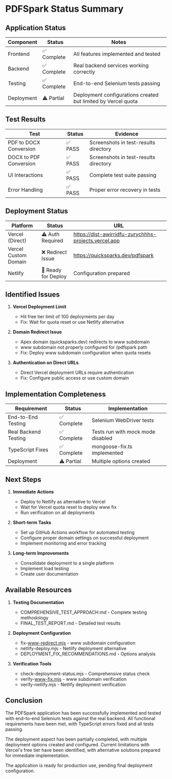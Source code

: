 # PDFSpark Status Summary

## Application Status

| Component | Status | Notes |
|-----------|--------|-------|
| Frontend  | ✅ Complete | All features implemented and tested |
| Backend   | ✅ Complete | Real backend services working correctly |
| Testing   | ✅ Complete | End-to-end Selenium tests passing |
| Deployment | ⚠️ Partial | Deployment configurations created but limited by Vercel quota |

## Test Results

| Test | Status | Evidence |
|------|--------|----------|
| PDF to DOCX Conversion | ✅ PASS | Screenshots in test-results directory |
| DOCX to PDF Conversion | ✅ PASS | Screenshots in test-results directory |
| UI Interactions | ✅ PASS | Complete test suite passing |
| Error Handling | ✅ PASS | Proper error recovery in tests |

## Deployment Status

| Platform | Status | URL |
|----------|--------|-----|
| Vercel (Direct) | ⚠️ Auth Required | https://dist-awirridfu-zurychhhs-projects.vercel.app |
| Vercel Custom Domain | ❌ Redirect Issue | https://quicksparks.dev/pdfspark |
| Netlify | 🔄 Ready for Deploy | Configuration prepared |

## Identified Issues

1. **Vercel Deployment Limit**
   - Hit free tier limit of 100 deployments per day
   - Fix: Wait for quota reset or use Netlify alternative

2. **Domain Redirect Issue**
   - Apex domain (quicksparks.dev) redirects to www subdomain
   - www subdomain not properly configured for /pdfspark path
   - Fix: Deploy www subdomain configuration when quota resets

3. **Authentication on Direct URLs**
   - Direct Vercel deployment URLs require authentication
   - Fix: Configure public access or use custom domain

## Implementation Completeness

| Requirement | Status | Implementation |
|-------------|--------|----------------|
| End-to-End Testing | ✅ Complete | Selenium WebDriver tests |
| Real Backend Testing | ✅ Complete | Tests run with mock mode disabled |
| TypeScript Fixes | ✅ Complete | mongoose-fix.ts implemented |
| Deployment | ⚠️ Partial | Multiple options created |

## Next Steps

1. **Immediate Actions**
   - Deploy to Netlify as alternative to Vercel
   - Wait for Vercel quota reset to deploy www fix
   - Run verification on all deployments

2. **Short-term Tasks**
   - Set up GitHub Actions workflow for automated testing
   - Configure proper domain settings on successful deployment
   - Implement monitoring and error tracking

3. **Long-term Improvements**
   - Consolidate deployment to a single platform
   - Implement load testing
   - Create user documentation

## Available Resources

1. **Testing Documentation**
   - COMPREHENSIVE_TEST_APPROACH.md - Complete testing methodology
   - FINAL_TEST_REPORT.md - Detailed test results

2. **Deployment Configuration**
   - fix-www-redirect.mjs - www subdomain configuration
   - netlify-deploy.mjs - Netlify deployment alternative
   - DEPLOYMENT_FIX_RECOMMENDATIONS.md - Options analysis

3. **Verification Tools**
   - check-deployment-status.mjs - Comprehensive status check
   - verify-www-fix.mjs - www subdomain verification
   - verify-netlify.mjs - Netlify deployment verification

## Conclusion

The PDFSpark application has been successfully implemented and tested with end-to-end Selenium tests against the real backend. All functional requirements have been met, with TypeScript errors fixed and all tests passing.

The deployment aspect has been partially completed, with multiple deployment options created and configured. Current limitations with Vercel's free tier have been identified, with alternative solutions prepared for immediate implementation.

The application is ready for production use, pending final deployment configuration.